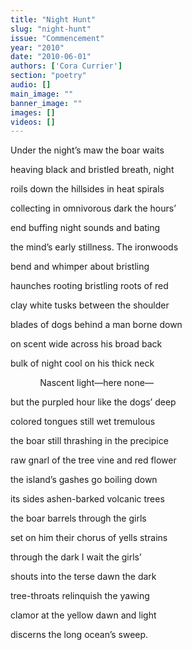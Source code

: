 ```yaml
---
title: "Night Hunt"
slug: "night-hunt"
issue: "Commencement"
year: "2010"
date: "2010-06-01"
authors: ['Cora Currier']
section: "poetry"
audio: []
main_image: ""
banner_image: ""
images: []
videos: []
---
```

Under the night’s maw the boar waits

 heaving black and bristled breath, night

 roils down the hillsides in heat spirals

 collecting in omnivorous dark the hours’

 end buffing night sounds and bating

 the mind’s early stillness. The ironwoods

 bend and whimper about bristling

 haunches rooting bristling roots of red

 clay white tusks between the shoulder

 blades of dogs behind a man borne down

 on scent wide across his broad back

 bulk of night cool on his thick neck

             Nascent light—here none—

 but the purpled hour like the dogs’ deep

 colored tongues still wet tremulous

 the boar still thrashing in the precipice

 raw gnarl of the tree vine and red flower

 the island’s gashes go boiling down

 its sides ashen-barked volcanic trees

 the boar barrels through the girls

 set on him their chorus of yells strains

 through the dark I wait the girls’

 shouts into the terse dawn the dark

 tree-throats relinquish the yawing

 clamor at the yellow dawn and light

 discerns the long ocean’s sweep.

